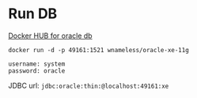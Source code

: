 
# Run DB

[Docker HUB for oracle db](https://hub.docker.com/r/wnameless/oracle-xe-11g/)

`docker run -d -p 49161:1521 wnameless/oracle-xe-11g`

    username: system
    password: oracle
    
JDBC url: `jdbc:oracle:thin:@localhost:49161:xe`


